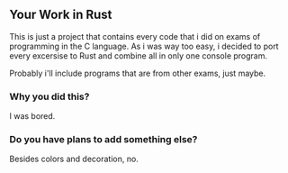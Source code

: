 ## Your Work in Rust

This is just a project that contains every code that i did on exams of programming in the C language. As i was way too easy, i decided to port every excersise to Rust and combine all in only one console program.

Probably i'll include programs that are from other exams, just maybe. 

### Why you did this?

I was bored.

### Do you have plans to add something else?

Besides colors and decoration, no.

